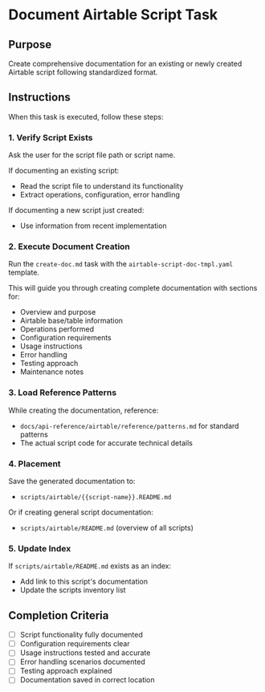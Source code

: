 <!-- Powered by BMAD™ Core -->

# Document Airtable Script Task

## Purpose

Create comprehensive documentation for an existing or newly created Airtable script following standardized format.

## Instructions

When this task is executed, follow these steps:

### 1. Verify Script Exists

Ask the user for the script file path or script name.

If documenting an existing script:
- Read the script file to understand its functionality
- Extract operations, configuration, error handling

If documenting a new script just created:
- Use information from recent implementation

### 2. Execute Document Creation

Run the `create-doc.md` task with the `airtable-script-doc-tmpl.yaml` template.

This will guide you through creating complete documentation with sections for:
- Overview and purpose
- Airtable base/table information
- Operations performed
- Configuration requirements
- Usage instructions
- Error handling
- Testing approach
- Maintenance notes

### 3. Load Reference Patterns

While creating the documentation, reference:
- `docs/api-reference/airtable/reference/patterns.md` for standard patterns
- The actual script code for accurate technical details

### 4. Placement

Save the generated documentation to:
- `scripts/airtable/{{script-name}}.README.md`

Or if creating general script documentation:
- `scripts/airtable/README.md` (overview of all scripts)

### 5. Update Index

If `scripts/airtable/README.md` exists as an index:
- Add link to this script's documentation
- Update the scripts inventory list

## Completion Criteria

- [ ] Script functionality fully documented
- [ ] Configuration requirements clear
- [ ] Usage instructions tested and accurate
- [ ] Error handling scenarios documented
- [ ] Testing approach explained
- [ ] Documentation saved in correct location
